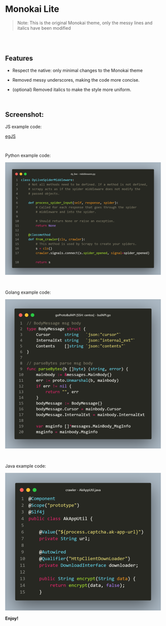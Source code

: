 # Monokai Lite

> Note: This is the original Monokai theme, only the messy lines and italics have been modified


<br/><br/>

## Features

- Respect the native: only minimal changes to the Monokai theme

- Removed messy underscores, making the code more concise.

- (optional) Removed italics to make the style more uniform.

<br/>

## Screenshot:

JS example code:

<!-- ![egJS](https://github.com/wanghuiyt/Monokai-Lite/blob/main/images/javascript.png) -->
[egJS](images/javascript.png)

<br/>

Python example code:

<!-- ![egPY](https://github.com/wanghuiyt/Monokai-Lite/blob/main/images/python.png) -->
![egPY](images/python.png)

<br/>

Golang example code:

<!-- ![egGO](https://github.com/wanghuiyt/Monokai-Lite/blob/main/images/golang.png) -->
![egGO](images/golang.png)


<br/>

Java example code:

<!-- ![egJA](https://github.com/wanghuiyt/Monokai-Lite/blob/main/images/java.png) -->
![egJA](images/java.png)



**Enjoy!**
